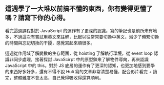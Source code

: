 ## 這週學了一大堆以前搞不懂的東西，你有變得更懂了嗎？請寫下你的心得。

看完這週課程對於 JavaScript 的運作有了更深的認識，寫的筆記也是前所未有地多，不過這次有嘗試用英文來註解，比起以往常常要切換中英文，減少了頻繁切換的時間與忘記切換的干擾，感覺寫起來順很多。

這週從作用域了解變數的生存範圍，從 hoisting 了解執行環境，從 event loop 認識非同步處理，接著探討 JavaScirpt 中的原型鍊來了解物件導向，再來認識 JavaScript 中的 this。對於 JS 底層的運作有了更深的認知，也更加地感到要學的東西好多好多，還有不得不說 Huli 寫的文章非常清楚易懂，配合影片看完 + 讀完，整體難度不會太高，自己覺得吸收得還算順利。

